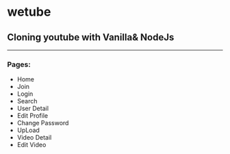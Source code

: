 # wetube

## Cloning youtube with Vanilla& NodeJs

---

### Pages:

- Home
- Join
- Login
- Search
- User Detail
- Edit Profile
- Change Password
- UpLoad
- Video Detail
- Edit Video
